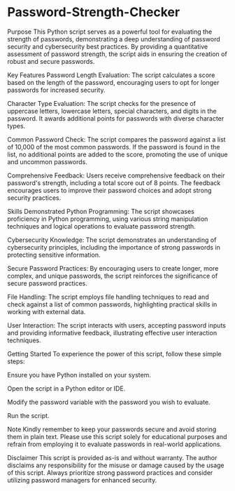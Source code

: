 # Password-Strength-Checker
Purpose
This Python script serves as a powerful tool for evaluating the strength of passwords, demonstrating a deep understanding of password security and cybersecurity best practices. By providing a quantitative assessment of password strength, the script aids in ensuring the creation of robust and secure passwords.

Key Features
Password Length Evaluation: The script calculates a score based on the length of the password, encouraging users to opt for longer passwords for increased security.

Character Type Evaluation: The script checks for the presence of uppercase letters, lowercase letters, special characters, and digits in the password. It awards additional points for passwords with diverse character types.

Common Password Check: The script compares the password against a list of 10,000 of the most common passwords. If the password is found in the list, no additional points are added to the score, promoting the use of unique and uncommon passwords.

Comprehensive Feedback: Users receive comprehensive feedback on their password's strength, including a total score out of 8 points. The feedback encourages users to improve their password choices and adopt strong security practices.

Skills Demonstrated
Python Programming: The script showcases proficiency in Python programming, using various string manipulation techniques and logical operations to evaluate password strength.

Cybersecurity Knowledge: The script demonstrates an understanding of cybersecurity principles, including the importance of strong passwords in protecting sensitive information.

Secure Password Practices: By encouraging users to create longer, more complex, and unique passwords, the script reinforces the significance of secure password practices.

File Handling: The script employs file handling techniques to read and check against a list of common passwords, highlighting practical skills in working with external data.

User Interaction: The script interacts with users, accepting password inputs and providing informative feedback, illustrating effective user interaction techniques.

Getting Started
To experience the power of this script, follow these simple steps:

Ensure you have Python installed on your system.

Open the script in a Python editor or IDE.

Modify the password variable with the password you wish to evaluate.

Run the script.

Note
Kindly remember to keep your passwords secure and avoid storing them in plain text. Please use this script solely for educational purposes and refrain from employing it to evaluate passwords in real-world applications.

Disclaimer
This script is provided as-is and without warranty. The author disclaims any responsibility for the misuse or damage caused by the usage of this script. Always prioritize strong password practices and consider utilizing password managers for enhanced security.
